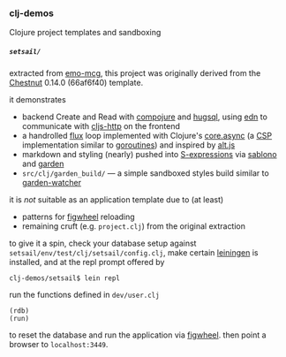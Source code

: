 ### clj-demos

Clojure project templates and sandboxing

##### `setsail/`

extracted from [emo-mcg](http://github.com/ransomw/emo-mcg),
this project was originally derived from the
[Chestnut](http://github.com/plexus/chestnut) 0.14.0 (66af6f40)
template.

it demonstrates
* backend Create and Read with
  [compojure](http://weavejester.github.io/compojure/)
  and
  [hugsql](http://www.hugsql.org/),
  using
  [edn](http://github.com/edn-format/edn)
  to communicate with
  [cljs-http](http://github.com/r0man/cljs-http)
  on the frontend
* a handrolled
  [flux](http://facebook.github.io/flux/docs/overview.html)
  loop implemented with Clojure's
  [core.async](http://github.com/clojure/core.async)
  (a [CSP](http://en.wikipedia.org/wiki/Communicating_sequential_processes)
  implementation similar to
  [goroutines](http://en.wikipedia.org/wiki/Go_(programming_language)#Concurrency:_goroutines_and_channels))
  and inspired by
  [alt.js](http://alt.js.org/guide/)
* markdown and styling (nearly) pushed into
  [S-expressions](http://en.wikipedia.org/wiki/S-expression)
  via
  [sablono](http://github.com/r0man/sablono)
  and
  [garden](http://github.com/noprompt/garden)
* `src/clj/garden_build/` — a simple sandboxed styles build
  similar to
  [garden-watcher](http://github.com/plexus/garden-watcher)

it is _not_ suitable as an application template due to (at least)
* patterns for [figwheel](http://github.com/bhauman/lein-figwheel)
  reloading
* remaining cruft (e.g. `project.clj`) from the original extraction

to give it a spin,
check your database setup against
`setsail/env/test/clj/setsail/config.clj`,
make certain
[leiningen](http://leiningen.org)
is installed, and at the repl prompt offered by

```
clj-demos/setsail$ lein repl
```

run the functions defined in `dev/user.clj`

```
(rdb)
(run)
```

to reset the database and run the application via
[figwheel](http://github.com/bhauman/lein-figwheel).
then point a browser to `localhost:3449`.
